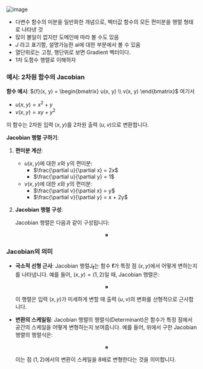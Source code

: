 ![image](https://github.com/user-attachments/assets/0694c691-f38f-4f2f-9107-d992edadf048)

- 다변수 함수의 미분을 일반화한 개념으로, 벡터값 함수의 모든 편미분을 행렬 형태로 나타낸 것
- 많이 볼일이 없지만 도메인에 따라 볼 수도 있음
- $J$ 라고 표기함, 설명가능한 ai에 대한 부분에서 볼 수 있음
- 열단위로는 고정, 행단위로 보면 Gradient 벡터이다.
- 1차 도함수 행렬로 이해하자

### 예시: 2차원 함수의 Jacobian

**함수 예시**: ${f}(x, y) = \begin{bmatrix} u(x, y) \\ v(x, y) \end{bmatrix}$ 여기서

- $u(x, y) = x^2 + y$
- $v(x, y) = xy + y^2$

이 함수는 2차원 입력 $(x, y)$를 2차원 출력 $(u, v)$으로 변환합니다.

**Jacobian 행렬 구하기**:

1. **편미분 계산**:
    - $u(x, y)$에 대한 $x$와 $y$의 편미분:
        - $\frac{\partial u}{\partial x} = 2x$
        - $\frac{\partial u}{\partial y} = 1$
    - $v(x, y)$에 대한 $x$와 $y$의 편미분:
        - $\frac{\partial v}{\partial x} = y$
        - $\frac{\partial v}{\partial y} = x + 2y$
2. **Jacobian 행렬 구성**:
    
    Jacobian 행렬은 다음과 같이 구성됩니다:
    
    $$
    ⁍
    $$
    

### Jacobian의 의미

- **국소적 선형 근사**: Jacobian 행렬$J_{\mathbf{f}}$는 함수 $\mathbf{f}$가 특정 점 $(x, y)$에서 어떻게 변하는지를 나타냅니다. 예를 들어, $(x, y) = (1, 2)$일 때, Jacobian 행렬은:
    
    $$
    ⁍
    $$
    
    이 행렬은 입력 $(x, y)$가 미세하게 변할 때 출력 $(u, v)$의 변화를 선형적으로 근사합니다.
    
- **변환의 스케일링**: Jacobian 행렬의 행렬식(Determinant)은 함수가 특정 점에서 공간의 스케일을 어떻게 변형하는지 보여줍니다. 예를 들어, 위에서 구한 Jacobian 행렬의 행렬식은:
    
    $$
    ⁍
    $$
    
    이는 점 $(1, 2)$에서의 변환이 스케일을 8배로 변형한다는 것을 의미합니다.